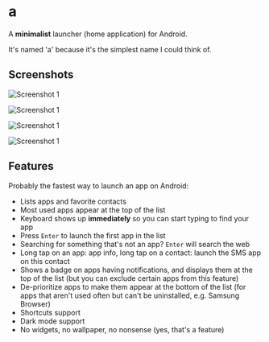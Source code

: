 # a

A **minimalist** launcher (home application) for Android.

It's named 'a' because it's the simplest name I could think of.

## Screenshots

![Screenshot 1](assets/screenshot1.png)

![Screenshot 1](assets/screenshot2.png)

![Screenshot 1](assets/screenshot3.png)

![Screenshot 1](assets/screenshot4.png)


## Features

Probably the fastest way to launch an app on Android:

- Lists apps and favorite contacts
- Most used apps appear at the top of the list
- Keyboard shows up **immediately** so you can start typing to find your app
- Press `Enter` to launch the first app in the list
- Searching for something that's not an app? `Enter` will search the web
- Long tap on an app: app info, long tap on a contact: launch the SMS app on this contact
- Shows a badge on apps having notifications, and displays them at the top of the list (but you can exclude certain apps from this feature)
- De-prioritize apps to make them appear at the bottom of the list (for apps that aren't used often but can't be uninstalled, e.g. Samsung Browser)
- Shortcuts support
- Dark mode support
- No widgets, no wallpaper, no nonsense (yes, that's a feature)

